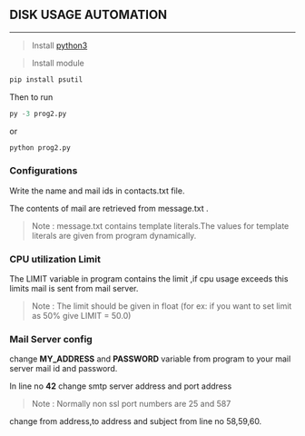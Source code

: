 ## DISK USAGE AUTOMATION

---

>Install [python3](https://www.python.org/ftp/python/3.6.5/python-3.6.5.exe)

>Install module
```python
pip install psutil
```
Then to run
```python
py -3 prog2.py
```
or
```python
python prog2.py
```

### Configurations

Write the name and mail ids in contacts.txt file.

The contents of mail are retrieved from message.txt .
>Note : message.txt contains template literals.The values for template literals are given from program dynamically.


### CPU utilization Limit

The LIMIT variable  in program contains the limit ,if cpu usage exceeds this limits mail is sent from mail server.

>Note : The limit should be given in float (for ex: if you want to set limit as 50% give LIMIT = 50.0)



### Mail Server config
change <strong>MY_ADDRESS</strong> and <strong>PASSWORD</strong> variable from program to your mail server mail id and password.

In line no <strong>42</strong> change smtp server address and port address 
>Note : Normally non ssl port numbers are 25 and 587

change from address,to address and subject from line no 58,59,60.